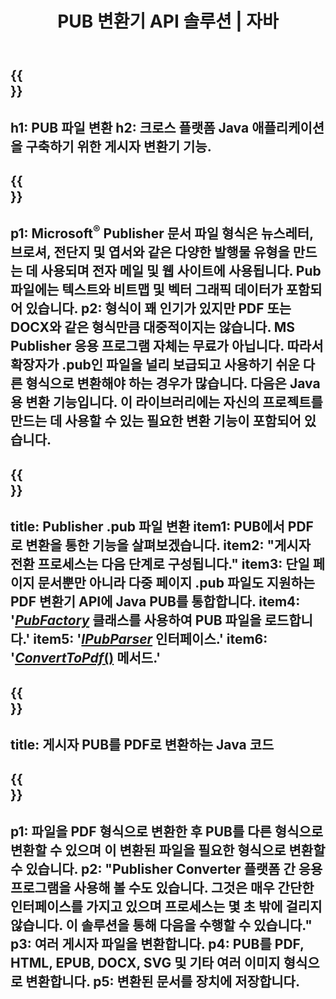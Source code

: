 ﻿---
translation: true
template: /_templates/conversion-java.md
title: PUB 변환기 API 솔루션 | 자바
url: /java/conversion/
description: Java 라이브러리를 통해 프로그래밍 방식으로 Microsoft Publisher 파일을 변환합니다. 나만의 PUB 변환기 Java 프로젝트를 구축하는 간단한 API 솔루션입니다.
metakeywords: 펍 자바 변환기, 펍 파일 자바 변환
family: pub
platformtag: java
feature: conversion
---

{{<section banner>}}
---
h1: PUB 파일 변환
h2: 크로스 플랫폼 Java 애플리케이션을 구축하기 위한 게시자 변환기 기능.
---

{{<section overview>}}
---
p1: Microsoft<sup>®</sup> Publisher 문서 파일 형식은 뉴스레터, 브로셔, 전단지 및 엽서와 같은 다양한 발행물 유형을 만드는 데 사용되며 전자 메일 및 웹 사이트에 사용됩니다. Pub 파일에는 텍스트와 비트맵 및 벡터 그래픽 데이터가 포함되어 있습니다.
p2: 형식이 꽤 인기가 있지만 PDF 또는 DOCX와 같은 형식만큼 대중적이지는 않습니다. MS Publisher 응용 프로그램 자체는 무료가 아닙니다. 따라서 확장자가 .pub인 파일을 널리 보급되고 사용하기 쉬운 다른 형식으로 변환해야 하는 경우가 많습니다. 다음은 Java용 변환 기능입니다. 이 라이브러리에는 자신의 프로젝트를 만드는 데 사용할 수 있는 필요한 변환 기능이 포함되어 있습니다.
---

{{<section feature1>}}
---
title: Publisher .pub 파일 변환
item1: PUB에서 PDF로 변환을 통한 기능을 살펴보겠습니다.
item2: "게시자 전환 프로세스는 다음 단계로 구성됩니다."
item3: 단일 페이지 문서뿐만 아니라 다중 페이지 .pub 파일도 지원하는 PDF 변환기 API에 Java PUB를 통합합니다.
item4: '[*PubFactory*](https://reference.aspose.com/pub/java/com.aspose.pub/PubFactory) 클래스를 사용하여 PUB 파일을 로드합니다.'
item5: '[*IPubParser*](https://reference.aspose.com/pub/java/com.aspose.pub/IPubParser) 인터페이스.'
item6: '[*ConvertToPdf*()](https://reference.aspose.com/pub/java/com.aspose.pub/IPdfConverter#convertToPdf-com.aspose.pub.Document-java.io를사용하여변환을실행합니다..OutputStream-) 메서드.'
---

{{<section codeexample>}}
---
title: 게시자 PUB를 PDF로 변환하는 Java 코드
---

{{<section summary>}}
---
p1: 파일을 PDF 형식으로 변환한 후 PUB를 다른 형식으로 변환할 수 있으며 이 변환된 파일을 필요한 형식으로 변환할 수 있습니다.
p2: "Publisher Converter 플랫폼 간 응용 프로그램을 사용해 볼 수도 있습니다. 그것은 매우 간단한 인터페이스를 가지고 있으며 프로세스는 몇 초 밖에 걸리지 않습니다. 이 솔루션을 통해 다음을 수행할 수 있습니다."
p3: 여러 게시자 파일을 변환합니다.
p4: PUB를 PDF, HTML, EPUB, DOCX, SVG 및 기타 여러 이미지 형식으로 변환합니다.
p5: 변환된 문서를 장치에 저장합니다.
---